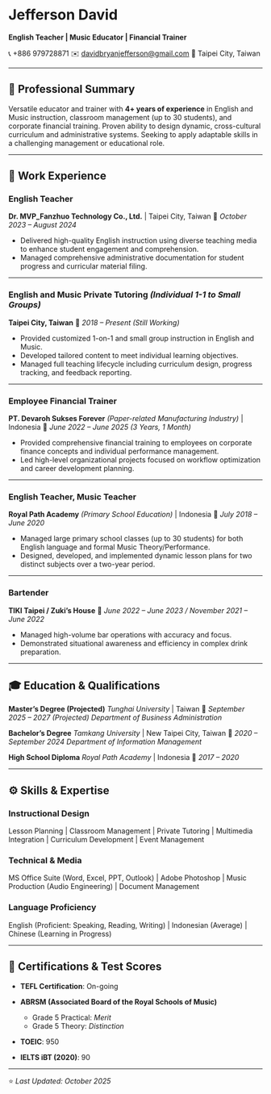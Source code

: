 # Jefferson David

**English Teacher | Music Educator | Financial Trainer**

📞 +886 979728871
✉️ [davidbryanjefferson@gmail.com](mailto:davidbryanjefferson@gmail.com)
📍 Taipei City, Taiwan

---

## 🧭 **Professional Summary**

Versatile educator and trainer with **4+ years of experience** in English and Music instruction, classroom management (up to 30 students), and corporate financial training. Proven ability to design dynamic, cross-cultural curriculum and administrative systems. Seeking to apply adaptable skills in a challenging management or educational role.

---

## 💼 **Work Experience**

### **English Teacher**

**Dr. MVP_Fanzhuo Technology Co., Ltd.** | Taipei City, Taiwan
📅 *October 2023 – August 2024*

* Delivered high-quality English instruction using diverse teaching media to enhance student engagement and comprehension.
* Managed comprehensive administrative documentation for student progress and curricular material filing.

---

### **English and Music Private Tutoring** *(Individual 1-1 to Small Groups)*

**Taipei City, Taiwan**
📅 *2018 – Present (Still Working)*

* Provided customized 1-on-1 and small group instruction in English and Music.
* Developed tailored content to meet individual learning objectives.
* Managed full teaching lifecycle including curriculum design, progress tracking, and feedback reporting.

---

### **Employee Financial Trainer**

**PT. Devaroh Sukses Forever** *(Paper-related Manufacturing Industry)* | Indonesia
📅 *June 2022 – June 2025 (3 Years, 1 Month)*

* Provided comprehensive financial training to employees on corporate finance concepts and individual performance management.
* Led high-level organizational projects focused on workflow optimization and career development planning.

---

### **English Teacher, Music Teacher**

**Royal Path Academy** *(Primary School Education)* | Indonesia
📅 *July 2018 – June 2020*

* Managed large primary school classes (up to 30 students) for both English language and formal Music Theory/Performance.
* Designed, developed, and implemented dynamic lesson plans for two distinct subjects over a two-year period.

---

### **Bartender**

**TIKI Taipei / Zuki’s House**
📅 *June 2022 – June 2023 / November 2021 – June 2022*

* Managed high-volume bar operations with accuracy and focus.
* Demonstrated situational awareness and efficiency in complex drink preparation.

---

## 🎓 **Education & Qualifications**

**Master’s Degree (Projected)**
*Tunghai University* | Taiwan
📅 *September 2025 – 2027 (Projected)*
*Department of Business Administration*

**Bachelor’s Degree**
*Tamkang University* | New Taipei City, Taiwan
📅 *2020 – September 2024*
*Department of Information Management*

**High School Diploma**
*Royal Path Academy* | Indonesia
📅 *2017 – 2020*

---

## ⚙️ **Skills & Expertise**

### **Instructional Design**

Lesson Planning | Classroom Management | Private Tutoring | Multimedia Integration | Curriculum Development | Event Management

### **Technical & Media**

MS Office Suite (Word, Excel, PPT, Outlook) | Adobe Photoshop | Music Production (Audio Engineering) | Document Management

### **Language Proficiency**

English (Proficient: Speaking, Reading, Writing) | Indonesian (Average) | Chinese (Learning in Progress)

---

## 🏅 **Certifications & Test Scores**

* **TEFL Certification**: On-going
* **ABRSM (Associated Board of the Royal Schools of Music)**

  * Grade 5 Practical: *Merit*
  * Grade 5 Theory: *Distinction*
* **TOEIC**: 950
* **IELTS iBT (2020)**: 90

---

⭐ *Last Updated: October 2025*
